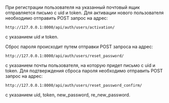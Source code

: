 При регистрации пользователя на указанный почтовый ящик отправляется письмо с uid 
и token. Для активации нового пользователя необходимо отправить POST запрос на адрес:

    http://127.0.0.1:8000/api/auth/users/activation/
с указанием uid и token.

Сброс пароля происходит путем отправки POST запроса на адрес:

    http://127.0.0.1:8000/api/auth/users/reset_password/
с указанием почты пользователя, на которую придет письмо с uid 
и token. Для подтверждения сброса пароля необходимо отправить POST запрос на адрес:

    http://127.0.0.1:8000/api/auth/users/reset_password_confirm/
с указанием uid, token, new_password, re_new_password.